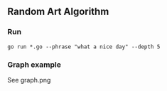 ## Random Art Algorithm

### Run

```
go run *.go --phrase "what a nice day" --depth 5
```

### Graph example

See graph.png
